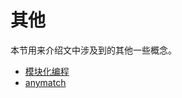 # 其他

本节用来介绍文中涉及到的其他一些概念。

* [模块化编程](/Others/Modular-programming.md)
* [anymatch](Others/anymatch.md)




